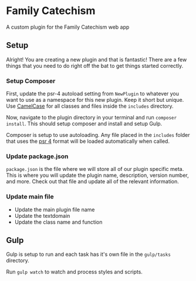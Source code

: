 # Family Catechism
A custom plugin for the Family Catechism web app

## Setup
Alright! You are creating a new plugin and that is fantastic! There are a few things that you need to do right off the bat to get things started correctly.

### Setup Composer
First, update the psr-4 autoload setting from `NewPlugin` to whatever you want to use as a namespace for this new plugin. Keep it short but unique. Use [CamelCase](https://en.wikipedia.org/wiki/Camel_case) for all classes and files inside the `includes` directory.

Now, navigate to the plugin directory in your terminal and run `composer install`. This should setup composer and install and setup Gulp.

Composer is setup to use autoloading. Any file placed in the `includes` folder that uses the [psr 4](http://www.php-fig.org/psr/psr-4/) format will be loaded automatically when called.


### Update package.json
`package.json` is the file where we will store all of our plugin specific meta. This is where you will update the plugin name, description, version number, and more. Check out that file and update all of the relevant information.

### Update main file
* Update the main plugin file name
* Update the textdomain
* Update the class name and function

## Gulp
Gulp is setup to run and each task has it's own file in the `gulp/tasks` directory.

Run `gulp watch` to watch and process styles and scripts.